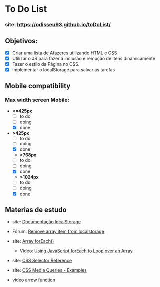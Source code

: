 # To Do List 

### site: https://odisseu93.github.io/toDoList/

## Objetivos:
- [X] Criar uma lista de Afazeres utilizando HTML e CSS
- [X] Utilizar o JS para fazer a inclusão e remoção de itens dinamicamente
- [x] Fazer o estilo da Página no CSS.
- [x] implementar o localStorage para salvar as tarefas

## Mobile compatibility
### Max width screen Mobile:
- **<=425px** 
  - [ ] to do 
  - [ ] doing
  - [x] done

- **>425px** 
  - [ ] to do 
  - [ ] doing
  - [x] done

  - **>768px** 
  - [ ] to do 
  - [ ] doing
  - [x] done

  - **>1024px** 
  - [ ] to do 
  - [ ] doing
  - [x] done

## Materias de estudo
- site: [Documentação localStorage](https://developer.mozilla.org/en-US/docs/Web/API/Window/localStorage)
- Fórum: [Remove array item from localstorage](https://stackoverflow.com/questions/38748298/remove-array-item-from-localstorage)

- site: [Array forEach()](https://www.w3schools.com/jsref/jsref_forEach.asp)
  - Vídeo: [Using JavaScript forEach to Loop over an Array](https://www.youtube.com/watch?v=zF48zb631Lg)

- site: [CSS Selector Reference](https://www.w3schools.com/cssref/css_selectors.asp)

- site: [CSS Media Queries - Examples](https://www.w3schools.com/Css/css3_mediaqueries_ex.asp)
  
- vídeo [arrow function](https://www.youtube.com/watch?v=S5Mn0qQzJ-0)